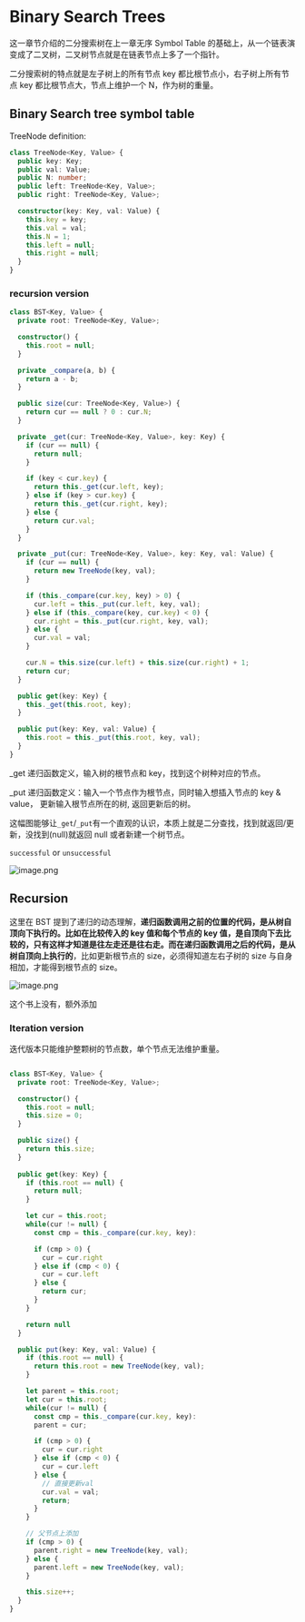 # Binary Search Trees

这一章节介绍的二分搜索树在上一章无序 Symbol Table 的基础上，从一个链表演变成了二叉树，二叉树节点就是在链表节点上多了一个指针。

二分搜索树的特点就是左子树上的所有节点 key 都比根节点小，右子树上所有节点 key 都比根节点大，节点上维护一个 N，作为树的重量。

## Binary Search tree symbol table

TreeNode definition:
```ts
class TreeNode<Key, Value> {
  public key: Key;
  public val: Value;
  public N: number;
  public left: TreeNode<Key, Value>;
  public right: TreeNode<Key, Value>;

  constructor(key: Key, val: Value) {
    this.key = key;
    this.val = val;
    this.N = 1;
    this.left = null;
    this.right = null;
  }
}
```

### recursion version
```typescript
class BST<Key, Value> {
  private root: TreeNode<Key, Value>;

  constructor() {
    this.root = null;
  }

  private _compare(a, b) {
    return a - b;
  }

  public size(cur: TreeNode<Key, Value>) {
    return cur == null ? 0 : cur.N;
  }

  private _get(cur: TreeNode<Key, Value>, key: Key) {
    if (cur == null) {
      return null;
    }

    if (key < cur.key) {
      return this._get(cur.left, key);
    } else if (key > cur.key) {
      return this._get(cur.right, key);
    } else {
      return cur.val;
    }
  }

  private _put(cur: TreeNode<Key, Value>, key: Key, val: Value) {
    if (cur == null) {
      return new TreeNode(key, val);
    }

    if (this._compare(cur.key, key) > 0) {
      cur.left = this._put(cur.left, key, val);
    } else if (this._compare(key, cur.key) < 0) {
      cur.right = this._put(cur.right, key, val);
    } else {
      cur.val = val;
    }

    cur.N = this.size(cur.left) + this.size(cur.right) + 1;
    return cur;
  }

  public get(key: Key) {
    this._get(this.root, key);
  }

  public put(key: Key, val: Value) {
    this.root = this._put(this.root, key, val);
  }
}
```

\_get 递归函数定义，输入树的根节点和 key，找到这个树种对应的节点。

\_put 递归函数定义：输入一个节点作为根节点，同时输入想插入节点的 key & value， 更新输入根节点所在的树, 返回更新后的树。

这幅图能够让`_get`/`_put`有一个直观的认识，本质上就是二分查找，找到就返回/更新，没找到(null)就返回 null 或者新建一个树节点。

`successful` or `unsuccessful`

![image.png](https://p9-juejin.byteimg.com/tos-cn-i-k3u1fbpfcp/495fa1b0f4254a72aa6c9522e07752b8~tplv-k3u1fbpfcp-watermark.image?)

## Recursion

这里在 BST 提到了递归的动态理解，**递归函数调用之前的位置的代码，是从树自顶向下执行的。**比如在比较传入的 key 值和每个节点的 key 值，是自顶向下去比较的，只有这样才知道是往左走还是往右走。而在**递归函数调用之后的代码，是从树自顶向上执行的**，比如更新根节点的 size，必须得知道左右子树的 size 与自身相加，才能得到根节点的 size。

![image.png](https://p9-juejin.byteimg.com/tos-cn-i-k3u1fbpfcp/588cadd651d44169bf5258755a5b3872~tplv-k3u1fbpfcp-watermark.image?)


这个书上没有，额外添加 
### Iteration version

迭代版本只能维护整颗树的节点数，单个节点无法维护重量。

```typescript

class BST<Key, Value> {
  private root: TreeNode<Key, Value>;

  constructor() {
    this.root = null;
    this.size = 0;
  }

  public size() {
    return this.size;
  }
  
  public get(key: Key) {
    if (this.root == null) {
      return null;
    }

    let cur = this.root;
    while(cur != null) {
      const cmp = this._compare(cur.key, key):

      if (cmp > 0) {
        cur = cur.right
      } else if (cmp < 0) {
        cur = cur.left
      } else {
        return cur;
      }
    }

    return null
  }

  public put(key: Key, val: Value) {
    if (this.root == null) {
      return this.root = new TreeNode(key, val);
    }

    let parent = this.root;
    let cur = this.root;
    while(cur != null) {
      const cmp = this._compare(cur.key, key):
      parent = cur;

      if (cmp > 0) {
        cur = cur.right
      } else if (cmp < 0) {
        cur = cur.left
      } else {
        // 直接更新val
        cur.val = val;
        return;
      }
    }

    // 父节点上添加
    if (cmp > 0) {
      parent.right = new TreeNode(key, val);
    } else {
      parent.left = new TreeNode(key, val);
    }

    this.size++;
  }
}
```